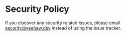 # Security Policy

If you discover any security related issues, please email security@yeehaw.dev instead of using the issue tracker.
